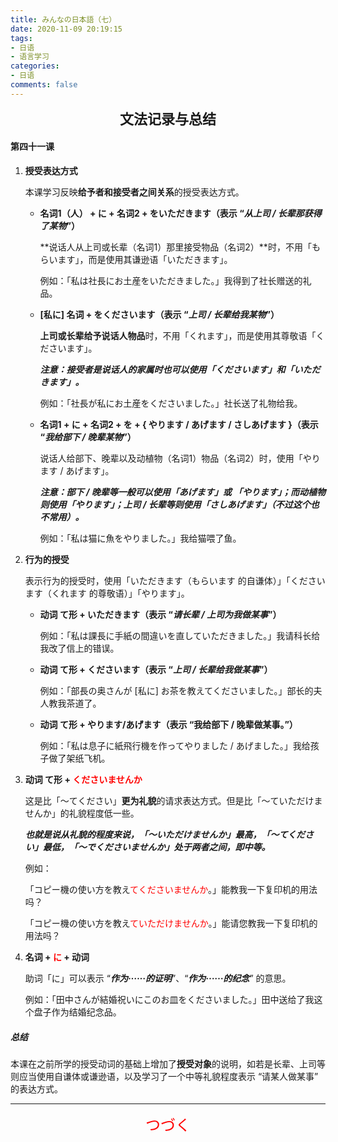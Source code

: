 ```yaml
---
title: みんなの日本語（七）
date: 2020-11-09 20:19:15
tags: 
- 日语
- 语言学习
categories: 
- 日语
comments: false
---
```


<center><strong><span style="font-size: 22px;">文法记录与总结</span></strong></center>

#### 第四十一课

<!--more-->

1. **授受表达方式**

    本课学习反映**给予者和接受者之间关系**的授受表达方式。

    - **名词1（人） + に + 名词2 + をいただきます（表示 “*从上司 / 长辈那获得了某物*”）**

        **说话人从上司或长辈（名词1）那里接受物品（名词2）**时，不用「もらいます」，而是使用其谦逊语「いただきます」。

        例如：「私は社長にお土産をいただきました。」我得到了社长赠送的礼品。

    - **[私に] 名词 + をくださいます（表示 “*上司 / 长辈给我某物*”）**

        **上司或长辈给予说话人物品**时，不用「くれます」，而是使用其尊敬语「くださいます」。

        ***注意：接受者是说话人的家属时也可以使用「くださいます」和「いただきます」。***

        例如：「社長が私にお土産をくださいました。」社长送了礼物给我。

    - **名词1 + に + 名词2 + を + { やります / あげます / さしあげます }（表示 “*我给部下 / 晚辈某物*”）**

        说话人给部下、晚辈以及动植物（名词1）物品（名词2）时，使用「やります / あげます」。

        ***注意：部下 / 晚辈等一般可以使用「あげます」或 「やります」；而动植物则使用「やります」；上司 / 长辈等则使用「さしあげます」（不过这个也不常用）。***

        例如：「私は猫に魚をやりました。」我给猫喂了鱼。

2. **行为的授受**

    表示行为的授受时，使用「いただきます（もらいます 的自谦体）」「くださいます（くれます 的尊敬语）」「やります」。

    - **动词 て形 + いただきます（表示 “*请长辈 / 上司为我做某事*”）**

        例如：「私は課長に手紙の間違いを直していただきました。」我请科长给我改了信上的错误。

    - **动词 て形 + くださいます（表示 “*上司 / 长辈给我做某事*”）**

        例如：「部長の奥さんが [私に] お茶を教えてくださいました。」部长的夫人教我茶道了。

    - **动词 て形 + やります/あげます（表示 “我给部下 / 晚辈做某事。”）**

        例如：「私は息子に紙飛行機を作ってやりました / あげました。」我给孩子做了架纸飞机。

3. **动词 て形 + <span style="color: red;">くださいませんか</span>**

    这是比「〜てください」**更为礼貌**的请求表达方式。但是比「〜ていただけませんか」的礼貌程度低一些。

    ***也就是说从礼貌的程度来说，「〜いただけませんか」最高，「〜てください」最低，「〜でくださいませんか」处于两者之间，即中等。***

    例如：

    「コピー機の使い方を教え<span style="color: red;">てくださいませんか</span>。」能教我一下复印机的用法吗？

    「コピー機の使い方を教え<span style="color: red;">ていただけませんか</span>。」能请您教我一下复印机的用法吗？

4. **名词 + <span style="color: red;">に</span> + 动词**

    助词「に」可以表示 “***作为······的证明***”、“***作为······的纪念***” 的意思。

    例如：「田中さんが結婚祝いにこのお皿をくださいました。」田中送给了我这个盘子作为结婚纪念品。



##### 总结

本课在之前所学的授受动词的基础上增加了**授受对象**的说明，如若是长辈、上司等则应当使用自谦体或谦逊语，以及学习了一个中等礼貌程度表示 “请某人做某事” 的表达方式。

----

<center><div style="color: red; font-size: 24px;">つづく<div></center>
